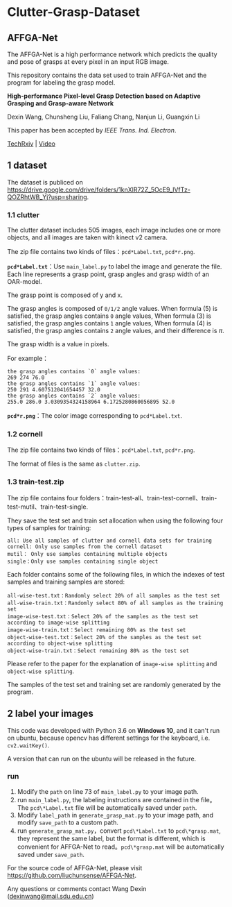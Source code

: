 # Clutter-Grasp-Dataset

## AFFGA-Net

The AFFGA-Net is a high performance network which predicts the quality and pose of grasps at every pixel in an input RGB image. 

This repository contains the data set used to train AFFGA-Net and the program for labeling the grasp model.



**High-performance Pixel-level Grasp Detection based on Adaptive Grasping and Grasp-aware Network**

Dexin Wang, Chunsheng Liu, Faliang Chang, Nanjun Li, Guangxin Li

This paper has been accepted by *IEEE Trans. Ind. Electron*.

[TechRxiv](https://www.techrxiv.org/articles/preprint/High-performance_Pixel-level_Grasp_Detection_based_on_Adaptive_Grasping_and_Grasp-aware_Network/14680455) | [Video](https://youtu.be/ccA1jkkbBJA)



## 1 dataset

The dataset is publiced on https://drive.google.com/drive/folders/1knXlR72Z_5OcE9_lVfTz-QOZRhtWB_Yj?usp=sharing.

### 1.1 clutter

The clutter dataset includes 505 images, each image includes one or more objects, and all images are taken with kinect v2 camera.

The zip file contains two kinds of files：`pcd*Label.txt`, `pcd*r.png`.

**`pcd*Label.txt`**：Use `main_label.py` to label the image and generate the file. Each line represents a grasp point, grasp angles and grasp width of an OAR-model.

The grasp point is composed of y and x.

The grasp angles is composed of `0/1/2` angle values. When formula (5) is satisfied, the grasp angles contains `0` angle values, When formula (3) is satisfied, the grasp angles contains `1` angle values, When formula (4) is satisfied, the grasp angles contains `2` angle values, and their difference is $\pi$.

The grasp width is a value in pixels.

For example：

```
the grasp angles contains `0` angle values:
269 274 76.0	
the grasp angles contains `1` angle values:
250 291 4.607512041654457 32.0
the grasp angles contains `2` angle values:
255.0 286.0 3.0309354324158964 6.1725280860056895 52.0
```

**`pcd*r.png`**：The color image corresponding to `pcd*Label.txt`.



### 1.2 cornell

The zip file contains two kinds of files：`pcd*Label.txt`, `pcd*r.png`.

The format of files is the same as `clutter.zip`.



### 1.3 train-test.zip

The zip file contains four folders：train-test-all、train-test-cornell、train-test-mutil、train-test-single.

They save the test set and train set allocation when using the following four types of samples for training:

```
all: Use all samples of clutter and cornell data sets for training
cornell: Only use samples from the cornell dataset
mutil： Only use samples containing multiple objects
single：Only use samples containing single object
```

Each folder contains some of the following files, in which the indexes of test samples and training samples are stored:

```
all-wise-test.txt：Randomly select 20% of all samples as the test set
all-wise-train.txt：Randomly select 80% of all samples as the training set
image-wise-test.txt：Select 20% of the samples as the test set according to image-wise splitting
image-wise-train.txt：Select remaining 80% as the test set
object-wise-test.txt：Select 20% of the samples as the test set according to object-wise splitting
object-wise-train.txt：Select remaining 80% as the test set
```

Please refer to the paper for the explanation of `image-wise splitting` and `object-wise splitting`.

The samples of the test set and training set are randomly generated by the program.


## 2 label your images

This code was developed with Python 3.6 on **Windows 10**, and it can't run on ubuntu, because opencv has different settings for the keyboard, i.e. `cv2.waitKey()`.

A version that can run on the ubuntu will be released in the future.

### run

1. Modify the `path` on line 73 of `main_label.py` to your image path.
2. run `main_label.py`, the labeling instructions are contained in the file。The `pcd\*Label.txt` file will be automatically saved under `path`.
3. Modify `label_path` in `generate_grasp_mat.py` to your image path, and modify `save_path` to a custom path.
4. run `generate_grasp_mat.py`，convert `pcd\*Label.txt` to `pcd\*grasp.mat`, they represent the same label, but the format is different, which is convenient for AFFGA-Net to read。`pcd\*grasp.mat` will be automatically saved under `save_path`.

For the source code of AFFGA-Net, please visit https://github.com/liuchunsense/AFFGA-Net.

Any questions or comments contact Wang Dexin (dexinwang@mail.sdu.edu.cn)
